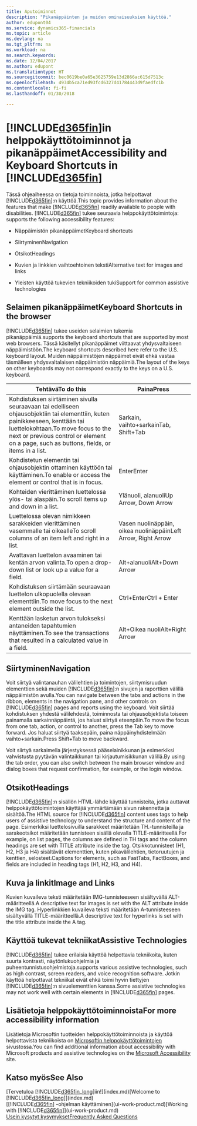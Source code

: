 ```yaml
---
title: Aputoiminnot
description: "Pikanäppäinten ja muiden ominaisuuksien käyttöä."
author: edupont04
ms.service: dynamics365-financials
ms.topic: article
ms.devlang: na
ms.tgt_pltfrm: na
ms.workload: na
ms.search.keywords: 
ms.date: 12/04/2017
ms.author: edupont
ms.translationtype: HT
ms.sourcegitcommit: bec0619be0a65e3625759e13d2866ac615d7513c
ms.openlocfilehash: 4934b5ca71ed93fcd6327d41784443d9faedfc1b
ms.contentlocale: fi-fi
ms.lasthandoff: 01/30/2018

---
```

# <a name="accessibility-and-keyboard-shortcuts-in-included365finincludesd365finmdmd"></a><span data-ttu-id="13107-103">[!INCLUDE[d365fin](includes/d365fin_md.md)]in helppokäyttötoiminnot ja pikanäppäimet</span><span class="sxs-lookup"><span data-stu-id="13107-103">Accessibility and Keyboard Shortcuts in [!INCLUDE[d365fin](includes/d365fin_md.md)]</span></span>
<span data-ttu-id="13107-104">Tässä ohjeaiheessa on tietoja toiminnoista, jotka helpottavat [!INCLUDE[d365fin](includes/d365fin_md.md)]:n käyttöä.</span><span class="sxs-lookup"><span data-stu-id="13107-104">This topic provides information about the features that make [!INCLUDE[d365fin](includes/d365fin_md.md)] readily available to people with disabilities.</span></span> [!INCLUDE[d365fin](includes/d365fin_md.md)]<span data-ttu-id="13107-105"> tukee seuraavia helppokäyttötoimintoja:</span><span class="sxs-lookup"><span data-stu-id="13107-105"> supports the following accessibility features:</span></span>  

-   <span data-ttu-id="13107-106">Näppäimistön pikanäppäimet</span><span class="sxs-lookup"><span data-stu-id="13107-106">Keyboard shortcuts</span></span>  

-   <span data-ttu-id="13107-107">Siirtyminen</span><span class="sxs-lookup"><span data-stu-id="13107-107">Navigation</span></span>  

-   <span data-ttu-id="13107-108">Otsikot</span><span class="sxs-lookup"><span data-stu-id="13107-108">Headings</span></span>  

-   <span data-ttu-id="13107-109">Kuvien ja linkkien vaihtoehtoinen teksti</span><span class="sxs-lookup"><span data-stu-id="13107-109">Alternative text for images and links</span></span>  

-   <span data-ttu-id="13107-110">Yleisten käyttöä tukevien tekniikoiden tuki</span><span class="sxs-lookup"><span data-stu-id="13107-110">Support for common assistive technologies</span></span>  

##  <a name="Keyboard"></a> <span data-ttu-id="13107-111">Selaimen pikanäppäimet</span><span class="sxs-lookup"><span data-stu-id="13107-111">Keyboard Shortcuts in the browser</span></span>
 [!INCLUDE[d365fin](includes/d365fin_md.md)] <span data-ttu-id="13107-112"> tukee useiden selaimien tukemia pikanäppäimiä.</span><span class="sxs-lookup"><span data-stu-id="13107-112">supports the keyboard shortcuts that are supported by most web browsers.</span></span> <span data-ttu-id="13107-113">Tässä käsitellyt pikanäppäimet viittaavat yhdysvaltaiseen näppäimistöön.</span><span class="sxs-lookup"><span data-stu-id="13107-113">The keyboard shortcuts described here refer to the U.S. keyboard layout.</span></span> <span data-ttu-id="13107-114">Muiden näppäimistöjen näppäimet eivät ehkä vastaa täsmälleen yhdysvaltalaisen näppäimistön näppäimiä.</span><span class="sxs-lookup"><span data-stu-id="13107-114">The layout of the keys on other keyboards may not correspond exactly to the keys on a U.S. keyboard.</span></span>  

|<span data-ttu-id="13107-115">Tehtävä</span><span class="sxs-lookup"><span data-stu-id="13107-115">To do this</span></span>|<span data-ttu-id="13107-116">Paina</span><span class="sxs-lookup"><span data-stu-id="13107-116">Press</span></span>|  
|----------------|-----------|  
|<span data-ttu-id="13107-117">Kohdistuksen siirtäminen sivulla seuraavaan tai edelliseen ohjausobjektiin tai elementtiin, kuten painikkeeseen, kenttään tai luettelokohtaan.</span><span class="sxs-lookup"><span data-stu-id="13107-117">To move focus to the next or previous control or element on a page, such as buttons, fields, or items in a list.</span></span>|<span data-ttu-id="13107-118">Sarkain, vaihto+sarkain</span><span class="sxs-lookup"><span data-stu-id="13107-118">Tab, Shift+Tab</span></span>|  
|<span data-ttu-id="13107-119">Kohdistetun elementin tai ohjausobjektin ottaminen käyttöön tai käyttäminen.</span><span class="sxs-lookup"><span data-stu-id="13107-119">To enable or access the element or control that is in focus.</span></span>|<span data-ttu-id="13107-120">Enter</span><span class="sxs-lookup"><span data-stu-id="13107-120">Enter</span></span>|  
|<span data-ttu-id="13107-121">Kohteiden vierittäminen luettelossa ylös- tai alaspäin.</span><span class="sxs-lookup"><span data-stu-id="13107-121">To scroll items up and down in a list.</span></span>|<span data-ttu-id="13107-122">Ylänuoli, alanuoli</span><span class="sxs-lookup"><span data-stu-id="13107-122">Up Arrow, Down Arrow</span></span>|  
|<span data-ttu-id="13107-123">Luettelossa olevan nimikkeen sarakkeiden vierittäminen vasemmalle tai oikealle</span><span class="sxs-lookup"><span data-stu-id="13107-123">To scroll columns of an item left and right in a list.</span></span>|<span data-ttu-id="13107-124">Vasen nuolinäppäin, oikea nuolinäppäin</span><span class="sxs-lookup"><span data-stu-id="13107-124">Left Arrow, Right Arrow</span></span>|  
|<span data-ttu-id="13107-125">Avattavan luettelon avaaminen tai kentän arvon valinta.</span><span class="sxs-lookup"><span data-stu-id="13107-125">To open a drop-down list or look up a value for a field.</span></span>|<span data-ttu-id="13107-126">Alt+alanuoli</span><span class="sxs-lookup"><span data-stu-id="13107-126">Alt+Down Arrow</span></span>|  
|<span data-ttu-id="13107-127">Kohdistuksen siirtämään seuraavaan luettelon ulkopuolella olevaan elementtiin.</span><span class="sxs-lookup"><span data-stu-id="13107-127">To move focus to the next element outside the list.</span></span>|<span data-ttu-id="13107-128">Ctrl+Enter</span><span class="sxs-lookup"><span data-stu-id="13107-128">Ctrl + Enter</span></span>|  
|<span data-ttu-id="13107-129">Kenttään lasketun arvon tulokseksi antaneiden tapahtumien näyttäminen.</span><span class="sxs-lookup"><span data-stu-id="13107-129">To see the transactions that resulted in a calculated value in a field.</span></span>|<span data-ttu-id="13107-130">Alt+Oikea nuoli</span><span class="sxs-lookup"><span data-stu-id="13107-130">Alt+Right Arrow</span></span>|  

##  <a name="Navigation"></a> <span data-ttu-id="13107-131">Siirtyminen</span><span class="sxs-lookup"><span data-stu-id="13107-131">Navigation</span></span>  
 <span data-ttu-id="13107-132">Voit siirtyä valintanauhan välilehtien ja toimintojen, siirtymisruudun elementtien sekä muiden [!INCLUDE[d365fin](includes/d365fin_md.md)]:n sivujen ja raporttien välillä näppäimistön avulla.</span><span class="sxs-lookup"><span data-stu-id="13107-132">You can navigate between the tabs and actions in the ribbon, elements in the navigation pane, and other controls on [!INCLUDE[d365fin](includes/d365fin_md.md)] pages and reports using the keyboard.</span></span> <span data-ttu-id="13107-133">Voit siirtää kohdistuksen yhdestä välilehdestä, toiminnosta tai ohjausobjektista toiseen painamalla sarkainnäppäintä, jos haluat siirtyä eteenpäin.</span><span class="sxs-lookup"><span data-stu-id="13107-133">To move the focus from one tab, action, or control to another, press the Tab key to move forward.</span></span> <span data-ttu-id="13107-134">Jos haluat siirtyä taaksepäin, paina näppäinyhdistelmään vaihto+sarkain.</span><span class="sxs-lookup"><span data-stu-id="13107-134">Press Shift+Tab to move backward.</span></span>  

 <span data-ttu-id="13107-135">Voit siirtyä sarkaimella järjestyksessä pääselainikkunan ja esimerkiksi vahvistusta pyytävän valintaikkunan tai kirjautumisikkunan välillä.</span><span class="sxs-lookup"><span data-stu-id="13107-135">By using the tab order, you can also switch between the main browser window and dialog boxes that request confirmation, for example, or the login window.</span></span>  

##  <a name="Headings"></a> <span data-ttu-id="13107-136">Otsikot</span><span class="sxs-lookup"><span data-stu-id="13107-136">Headings</span></span>  
 <span data-ttu-id="13107-137">[!INCLUDE[d365fin](includes/d365fin_md.md)]:n sisällön HTML-lähde käyttää tunnisteita, jotka auttavat helppokäyttötoimintojen käyttäjiä ymmärtämään sivun rakennetta ja sisältöä.</span><span class="sxs-lookup"><span data-stu-id="13107-137">The HTML source for [!INCLUDE[d365fin](includes/d365fin_md.md)] content uses tags to help users of assistive technology to understand the structure and content of the page.</span></span> <span data-ttu-id="13107-138">Esimerkiksi luettelosivuilla sarakkeet määritetään TH.-tunnisteilla ja sarakeotsikot määritetään tunnisteen sisällä olevalla TITLE-määritteellä.</span><span class="sxs-lookup"><span data-stu-id="13107-138">For example, on list pages, the columns are defined in TH tags and the column headings are set with TITLE attribute inside the tag.</span></span> <span data-ttu-id="13107-139">Otsikkotunnisteet (H1, H2, H3 ja H4) sisältävät elementtien, kuten pikavälilehtien, tietoruutujen ja kenttien, selosteet.</span><span class="sxs-lookup"><span data-stu-id="13107-139">Captions for elements, such as FastTabs, FactBoxes, and fields are included in heading tags (H1, H2, H3, and H4).</span></span>  

##  <a name="Images"></a> <span data-ttu-id="13107-140">Kuva ja linkit</span><span class="sxs-lookup"><span data-stu-id="13107-140">Image and Links</span></span>  
 <span data-ttu-id="13107-141">Kuvien kuvaileva teksti määritetään IMG-tunnisteeseen sisältyvällä ALT-määritteellä.</span><span class="sxs-lookup"><span data-stu-id="13107-141">A descriptive text for images is set with the ALT attribute inside the IMG tag.</span></span> <span data-ttu-id="13107-142">Hyperlinkkien kuvaileva teksti määritetään A-tunnisteeseen sisältyvällä TITLE-määritteellä.</span><span class="sxs-lookup"><span data-stu-id="13107-142">A descriptive text for hyperlinks is set with the title attribute inside the A tag.</span></span>  

##  <a name="AssistiveTech"></a> <span data-ttu-id="13107-143">Käyttöä tukevat tekniikat</span><span class="sxs-lookup"><span data-stu-id="13107-143">Assistive Technologies</span></span>  
[!INCLUDE[d365fin](includes/d365fin_md.md)] <span data-ttu-id="13107-144"> tukee erilaisia käyttöä helpottavia tekniikoita, kuten suurta kontrasti, näytönlukuohjelmia ja puheentunnistusohjelmistoja.</span><span class="sxs-lookup"><span data-stu-id="13107-144">supports various assistive technologies, such as high contrast, screen readers, and voice recognition software.</span></span> <span data-ttu-id="13107-145">Jotkin käyttöä helpottavat tekniikat eivät ehkä toimi hyvin tiettyjen [!INCLUDE[d365fin](includes/d365fin_md.md)]:n sivuelementtien kanssa.</span><span class="sxs-lookup"><span data-stu-id="13107-145">Some assistive technologies may not work well with certain elements in [!INCLUDE[d365fin](includes/d365fin_md.md)] pages.</span></span>  

## <a name="for-more-accessibility-information"></a><span data-ttu-id="13107-146">Lisätietoja helppokäyttötoiminnoista</span><span class="sxs-lookup"><span data-stu-id="13107-146">For more accessibility information</span></span>  
<span data-ttu-id="13107-147">Lisätietoja Microsoftin tuotteiden helppokäyttötoiminnoista ja käyttöä helpottavista tekniikoista on [Microsoftin helppokäyttötoimintojen](http://go.microsoft.com/fwlink/?LinkId=262160) sivustossa.</span><span class="sxs-lookup"><span data-stu-id="13107-147">You can find additional information about accessibility with Microsoft products and assistive technologies on the [Microsoft Accessibility](http://go.microsoft.com/fwlink/?LinkId=262160) site.</span></span>

## <a name="see-also"></a><span data-ttu-id="13107-148">Katso myös</span><span class="sxs-lookup"><span data-stu-id="13107-148">See Also</span></span>
<span data-ttu-id="13107-149">[Tervetuloa [!INCLUDE[d365fin_long](includes/d365fin_long_md.md)]iin!](index.md)</span><span class="sxs-lookup"><span data-stu-id="13107-149">[Welcome to [!INCLUDE[d365fin_long](includes/d365fin_long_md.md)]](index.md)</span></span>  
<span data-ttu-id="13107-150">[[!INCLUDE[d365fin](includes/d365fin_md.md)] -ohjelman käyttäminen](ui-work-product.md)</span><span class="sxs-lookup"><span data-stu-id="13107-150">[Working with [!INCLUDE[d365fin](includes/d365fin_md.md)]](ui-work-product.md)</span></span>  
[<span data-ttu-id="13107-151">Usein kysytyt kysymykset</span><span class="sxs-lookup"><span data-stu-id="13107-151">Frequently Asked Questions</span></span>](across-faq.md)  

